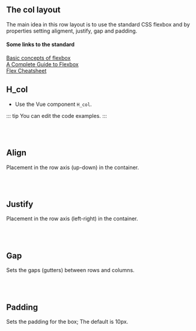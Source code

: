## The col layout

The main idea in this row layout is to use the standard CSS flexbox and by properties setting aligment, justify, gap and padding.

#### Some links to the standard

<a href="https://developer.mozilla.org/en-US/docs/Web/CSS/CSS_Flexible_Box_Layout/Basic_Concepts_of_Flexbox" target="_blank">Basic concepts of flexbox</a><br>
<a href="https://css-tricks.com/snippets/css/a-guide-to-flexbox/" target="_blank">A Complete Guide to Flexbox</a><br>
<a href="https://yoksel.github.io/flex-cheatsheet/" target="_blank">Flex Cheatsheet</a><br>

## H_col

- Use the Vue component `H_col`.

::: tip
You can edit the code examples.
:::

<br>

<br>

## Align

Placement in the row axis (up-down) in the container.

<hhl-live-editor title="" htmlCode='
    <template>
    <H_row>
     <H_select v-model="val" :list="alignList" label="Align"></H_select>
    </H_row>
    <H_col class="boxes" :align="val">
        <div>1</div>
        <div>2</div>
        <div>3</div>
    </H_col>
    </template>
        <script>
      const val = ref("stretch");
      const alignList = ref(["start", "center", "end", "stretch", "baseline"]);
    return {
    val,
    alignList
    }
    </script>
    <xstyle>
    .boxes {
        height: 600px;
        border: 1px solid var(--col-txt-3);
        margin-top: 20px;
    }
      .boxes > div {
        display: flex;
        align-items: center;
        justify-content: center;
        min-height: 100px;
        min-width: 100px;
        background-color: var(--col-pri);
        color: white;
      }
    </xstyle>
'>
</hhl-live-editor>

<br>

<br>

## Justify

Placement in the row axis (left-right) in the container.

<hhl-live-editor title="" htmlCode='
    <template>
    <H_row>
     <H_select v-model="val" :list="justifyList" label="Justify"></H_select>
    </H_row>
    <H_col class="boxes" :justify="val">
        <div>1</div>
        <div>2</div>
        <div>3</div>
    </H_col>
    </template>
        <script>
      const val = ref("start");
      const justifyList = ref(["start", "center", "end", "space-between", "space-around", "space-evenly"]);
    return {
    val,
    justifyList
    }
    </script>
    <xstyle>
    .boxes {
        height: 600px;
        border: 1px solid var(--col-txt-3);
        margin-top: 20px;
        padding: 10px;
    }
      .boxes > div {
        display: flex;
        align-items: center;
        justify-content: center;
        min-height: 100px;
        min-width: 100px;
        background-color: var(--col-pri);
        color: white;
      }
    </xstyle>
'>
</hhl-live-editor>

<br>

<br>

## Gap

Sets the gaps (gutters) between rows and columns.

<hhl-live-editor title="" htmlCode='
    <template>
    <H_row>
     <H_inputText v-model="val" label="Gap"></H_inputText>
    </H_row>
    <H_col class="boxes" :gap="val">
        <div>1</div>
        <div>2</div>
        <div>3</div>
    </H_col>
    </template>
        <script>
      const val = ref("44px");
    return {
    val
    }
    </script>
    <xstyle>
    .boxes {
        height: 600px;
        border: 1px solid var(--col-txt-3);
        margin-top: 20px;
        padding: 10px;
    }
      .boxes > div {
        display: flex;
        align-items: center;
        justify-content: center;
        min-height: 100px;
        min-width: 700px;
        background-color: var(--col-pri);
        color: white;
      }
    </xstyle>
'>
</hhl-live-editor>

<br>

<br>

## Padding

 Sets the padding for the box;
 The default is 10px.

<hhl-live-editor title="" htmlCode='
    <template>
    <H_row>
      <H_inputText v-model="val" label="Padding"></H_inputText>
    </H_row>
    <H_col class="boxes" gap="10px" :padding="val">
        <div>1</div>
        <div>2</div>
        <div>3</div>
    </H_col>
    </template>
        <script>
      const val = ref("50px 10px");
    return {
    val
    }
    </script>
    <xstyle>
    .boxes {
        height: 600px;
        border: 1px solid var(--col-txt-3);
        margin-top: 20px;
    }
      .boxes > div {
        display: flex;
        align-items: center;
        justify-content: center;
        min-height: 100px;
        min-width: 700px;
        background-color: var(--col-pri);
        color: white;
      }
    </xstyle>
'>
</hhl-live-editor>
